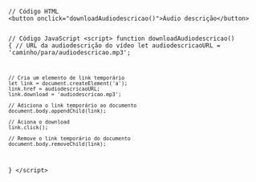 <Code language='html'>
// Código HTML
&lt;button onclick="downloadAudiodescricao()"&gt;Áudio descrição&lt;/button&gt;

// Código JavaScript
&lt;script&gt;
function downloadAudiodescricao() {
    // URL da audiodescrição do vídeo
    let audiodescricaoURL = 'caminho/para/audiodescricao.mp3';

    // Cria um elemento de link temporário
    let link = document.createElement('a');
    link.href = audiodescricaoURL;
    link.download = 'audiodescricao.mp3';

    // Adiciona o link temporário ao documento
    document.body.appendChild(link);

    // Aciona o download
    link.click();

    // Remove o link temporário do documento
    document.body.removeChild(link);
}
&lt;/script&gt;
</Code>